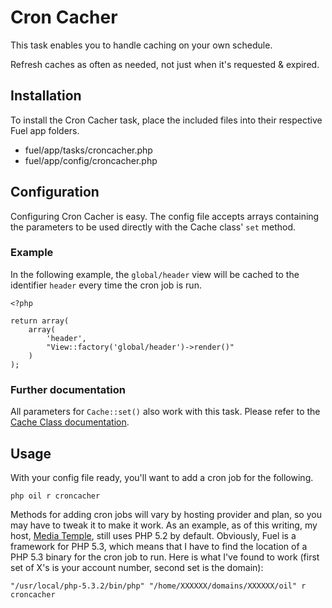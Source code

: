 Cron Cacher
===========

This task enables you to handle caching on your own schedule.

Refresh caches as often as needed, not just when it's requested & expired.

Installation
------------

To install the Cron Cacher task, place the included files into their respective Fuel app folders. 

* fuel/app/tasks/croncacher.php
* fuel/app/config/croncacher.php

Configuration
-------------

Configuring Cron Cacher is easy. The config file accepts arrays containing the parameters to be used directly with the Cache class' `set` method.

### Example

In the following example, the `global/header` view will be cached to the identifier `header` every time the cron job is run.

	<?php
	
	return array(
		array(
			'header',
			"View::factory('global/header')->render()"
		)
	);

### Further documentation

All parameters for `Cache::set()` also work with this task. Please refer to the [Cache Class documentation](http://fuelphp.com/docs/classes/cache/usage.html).

Usage
-----

With your config file ready, you'll want to add a cron job for the following.

	php oil r croncacher

Methods for adding cron jobs will vary by hosting provider and plan, so you may have to tweak it to make it work. As an example, as of this writing, my host, [Media Temple](http://www.mediatemple.net/go/order/?refdom=pxls.co), still uses PHP 5.2 by default. Obviously, Fuel is a framework for PHP 5.3, which means that I have to find the location of a PHP 5.3 binary for the cron job to run. Here is what I've found to work (first set of X's is your account number, second set is the domain):

	"/usr/local/php-5.3.2/bin/php" "/home/XXXXXX/domains/XXXXXX/oil" r croncacher